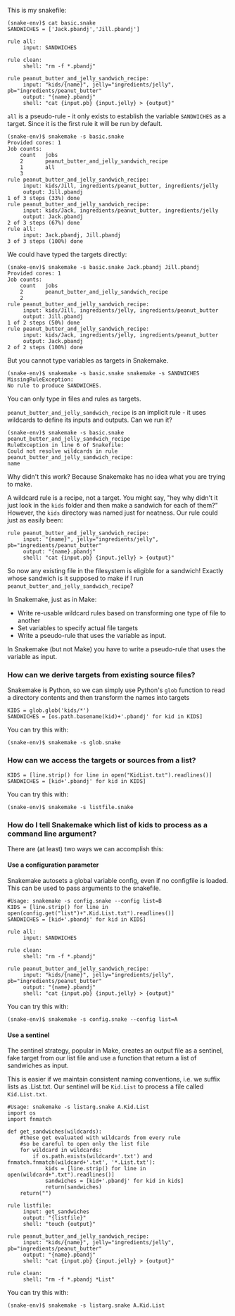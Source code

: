 This is my snakefile:
```
(snake-env)$ cat basic.snake
SANDWICHES = ['Jack.pbandj','Jill.pbandj']

rule all:
     input: SANDWICHES

rule clean:
     shell: "rm -f *.pbandj"

rule peanut_butter_and_jelly_sandwich_recipe:
     input: "kids/{name}", jelly="ingredients/jelly", pb="ingredients/peanut_butter"
     output: "{name}.pbandj"
     shell: "cat {input.pb} {input.jelly} > {output}"
```

`all` is a pseudo-rule - it only exists to establish the variable `SANDWICHES` as a target.
Since it is the first rule it will be run by default.

```
(snake-env)$ snakemake -s basic.snake
Provided cores: 1
Job counts:
    count	jobs
    2		peanut_butter_and_jelly_sandwich_recipe
    1		all
    3
rule peanut_butter_and_jelly_sandwich_recipe:
     input: kids/Jill, ingredients/peanut_butter, ingredients/jelly
     output: Jill.pbandj
1 of 3 steps (33%) done
rule peanut_butter_and_jelly_sandwich_recipe:
     input: kids/Jack, ingredients/peanut_butter, ingredients/jelly
     output: Jack.pbandj
2 of 3 steps (67%) done
rule all:
     input: Jack.pbandj, Jill.pbandj
3 of 3 steps (100%) done
```
We could have typed the targets directly:
```
(snake-env)$ snakemake -s basic.snake Jack.pbandj Jill.pbandj
Provided cores: 1
Job counts:
    count	jobs
    2		peanut_butter_and_jelly_sandwich_recipe
    2
rule peanut_butter_and_jelly_sandwich_recipe:
     input: kids/Jill, ingredients/jelly, ingredients/peanut_butter
     output: Jill.pbandj
1 of 2 steps (50%) done
rule peanut_butter_and_jelly_sandwich_recipe:
     input: kids/Jack, ingredients/jelly, ingredients/peanut_butter
     output: Jack.pbandj
2 of 2 steps (100%) done
```
But you cannot type variables as targets in Snakemake.
```
(snake-env)$ snakemake -s basic.snake snakemake -s SANDWICHES
MissingRuleException:
No rule to produce SANDWICHES.
```
You can only type in files and rules as targets.

`peanut_butter_and_jelly_sandwich_recipe` is an implicit rule - it uses wildcards to define its inputs and outputs. Can we run it?
```
(snake-env)$ snakemake -s basic.snake peanut_butter_and_jelly_sandwich_recipe
RuleException in line 6 of Snakefile:
Could not resolve wildcards in rule peanut_butter_and_jelly_sandwich_recipe:
name
```
Why didn't this work? Because Snakemake has no idea what you are trying to make.

A wildcard rule is a recipe, not a target. You might say, "hey why didn't it just look in the `kids` folder and then make a sandwich for each of them?" However, the `kids` directory was named just for neatness. Our rule could just as easily been:
```
rule peanut_butter_and_jelly_sandwich_recipe:
     input: "{name}", jelly="ingredients/jelly", pb="ingredients/peanut_butter"
     output: "{name}.pbandj"
     shell: "cat {input.pb} {input.jelly} > {output}"
```


So now any existing file in the filesystem is eligible for a sandwich! Exactly whose sandwich is it supposed to make if I run `peanut_butter_and_jelly_sandwich_recipe`?


In Snakemake, just as in Make:
*  Write re-usable wildcard rules based on transforming one type of file to another
*  Set variables to specify actual file targets
*  Write a pseudo-rule that uses the variable as input.

In Snakemake (but not Make) you have to write a pseudo-rule that uses the variable as input.

### How can we derive targets from existing source files?

Snakemake is Python, so we can simply use Python's `glob` function to read a directory contents and then transform the names into targets
```
KIDS = glob.glob('kids/*')
SANDWICHES = [os.path.basename(kid)+'.pbandj' for kid in KIDS]
```
You can try this with:
```
(snake-env)$ snakemake -s glob.snake
```
### How can we access the targets or sources from a list?
```
KIDS = [line.strip() for line in open("KidList.txt").readlines()]
SANDWICHES = [kid+'.pbandj' for kid in KIDS]
```
You can try this with:
```
(snake-env)$ snakemake -s listfile.snake
```
### How do I tell Snakemake which list of kids to process as a command line argument?
There are (at least) two ways we can accomplish this:
#### Use a configuration parameter
Snakemake autosets a global variable config, even if no configfile is loaded. This can be used to pass arguments to the snakefile.
```
#Usage: snakemake -s config.snake --config list=B
KIDS = [line.strip() for line in open(config.get("list")+".Kid.List.txt").readlines()]
SANDWICHES = [kid+'.pbandj' for kid in KIDS]

rule all:
     input: SANDWICHES

rule clean:
     shell: "rm -f *.pbandj"

rule peanut_butter_and_jelly_sandwich_recipe:
     input: "kids/{name}", jelly="ingredients/jelly", pb="ingredients/peanut_butter"
     output: "{name}.pbandj"
     shell: "cat {input.pb} {input.jelly} > {output}"

```

You can try this with:
```
(snake-env)$ snakemake -s config.snake --config list=A
```

#### Use a sentinel
The sentinel strategy, popular in Make, creates an output file as a sentinel, fake target from our list file and use a function that return a list of sandwiches as input.

This is easier if we maintain consistent naming conventions, i.e. we suffix lists as .List.txt. Our sentinel will be `Kid.List` to process a file called `Kid.List.txt`.
```
#Usage: snakemake -s listarg.snake A.Kid.List
import os
import fnmatch

def get_sandwiches(wildcards):
    #these get evaluated with wildcards from every rule
    #so be careful to open only the list file
    for wildcard in wildcards:
        if os.path.exists(wildcard+'.txt') and fnmatch.fnmatch(wildcard+'.txt', '*.List.txt'):
            kids = [line.strip() for line in open(wildcard+".txt").readlines()]
            sandwiches = [kid+'.pbandj' for kid in kids]
            return(sandwiches)
    return("")

rule listfile:
     input: get_sandwiches
     output: "{listfile}"
     shell: "touch {output}"

rule peanut_butter_and_jelly_sandwich_recipe:
     input: "kids/{name}", jelly="ingredients/jelly", pb="ingredients/peanut_butter"
     output: "{name}.pbandj"
     shell: "cat {input.pb} {input.jelly} > {output}"

rule clean:
     shell: "rm -f *.pbandj *List"
```
You can try this with:
```
(snake-env)$ snakemake -s listarg.snake A.Kid.List
```


